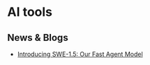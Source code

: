 # AI tools

## News & Blogs
- [Introducing SWE-1.5: Our Fast Agent Model](https://cognition.ai/blog/swe-1-5)
